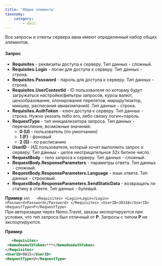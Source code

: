 ```yaml
---
title: 'Общие элементы'
taxonomy:
    category:
        - docs
---
```


Все запросы и ответы сервера авиа имеют определенный набор общих элементов.

#### Запрос
-   **Requisites** - реквизиты доступа к серверу. Тип данных - сложный.
-   **Requisites.Login** - логин для доступа к серверу. Тип данных - строка.
-   **Requisites.Password** - пароль для доступа к серверу. Тип данных - строка.
-   **Requisites.UserContextId** - ID пользователя по которму будут загружаться настройки(фильтры запросов, курсы валют, ценообразование, клонирование перелетов, маршрутизатор, микшер, расписания авиакомпаний) .Тип данных - строка. 
-   **Requisites.AuthToken** - ключ доступа к серверу. Тип данных - строка. Нужно указать либо его, либо связку логин+пароль.
-   **RequestType** - тип инициализатора запроса. Тип данных - перечисление, возможные значения:
    -   **0 (U)** - пользователь (по умолчанию)
    -   **1 (F)** - фоновый
    -   **2 (S)** - по расписанию
-   **UserID** - ИД пользователя, который хочет выполнить запрос к серверу. Тип данных - целое неотрицательное 32х битное число.
-   **RequestBody** - тело запроса к серверу. Тип данных - сложный.
-   **RequestBody.ResponseParameters** - параметры ответа. Тип данных - сложный.
-   **RequestBody.ResponseParameters.Language** - язык ответа. Тип данных - строковый.
-   **RequestBody.ResponseParameters.SendStaticData** - возвращать ли статику в ответе. Тип данных - булевый.

   **Пример**
      ```xml  
    <Requisites>
    <Login>Login</Login>
    <Password>Password</Password>
  </Requisites>
  <UserID>30328</UserID>
  <RequestType>P</RequestType>
    ```  
    При авторизации через Nemo.Travel, заказы экспортируются при условии, что тип запроса был отличный от **P**.  Запросы с типом **P** не экспортируются.
    
 **Пример**
   ```xml    
      <Requisites>
    <NemoOneAuthToken>***</NemoOneAuthToken>
  </Requisites>
  <UserID>9815</UserID>
  <RequestType>U</RequestType>
  ```  
  
